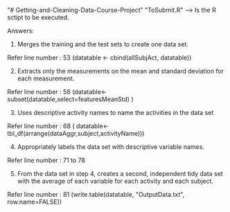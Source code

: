 "# Getting-and-Cleaning-Data-Course-Project" 
"ToSubmit.R" --> Is the R sctipt to be executed.

Answers:


1. Merges the training and the test sets to create one data set.

Refer line number : 53 (datatable <- cbind(allSubjAct, datatable))

2. Extracts only the measurements on the mean and standard deviation for each measurement.

Refer line number : 58 (datatable<- subset(datatable,select=featuresMeanStd) )

3. Uses descriptive activity names to name the activities in the data set

Refer line number : 68 ( datatable<- tbl_df(arrange(dataAggr,subject,activityName)))

4. Appropriately labels the data set with descriptive variable names.

Refer line number : 71 to 78


5. From the data set in step 4, creates a second, independent tidy data set with the average of each variable for each activity and each subject.

Refer line number : 81 (write.table(datatable, "OutputData.txt", row.name=FALSE))
